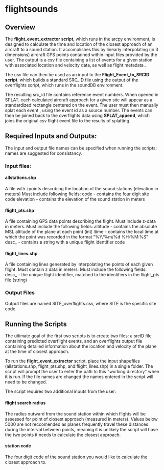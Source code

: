# flightsounds
## Overview
The **flight_event_extractor script**, which runs in the arcpy environment,  is designed to calculate the time and location of the closest approach of an aircraft to a sound station. It accomplishes this by linearly interpolating (in 3 dimensions) aircraft GPS points contained within input files provided by the user. The output is a csv file containing a list of events for a given station with associated location and velocity data, as well as flight metadata..

The csv file can then be used as an input to the **Flight_Event_to_SRCID script**, which builds a standard SRC_ID file using the output of the overflights script, which runs in the soundDB environment.

The resulting src_id file contains reference event numbers. When opened in SPLAT, each calculated aircraft approach for a given site will appear as a standardized rectangle centered on the event. The user must then manually splat each event , using the event id as a source number. The events can then be joined back to the overflights data using **SPLAT_append**, which joins the original csv flight event file to the results of splatting.

## Required Inputs and Outputs:

The input and output file names can be specified when running the scripts; names are suggested for consistancy.

### Input files:
    
#### allstations.shp
A file with zpoints describing the location of the sound stations (elevation in meters)
    	Must include following fields:
  	  	code - contains the four digit site code
   		 elevation - contains the elevation of the sound station in meters
    
#### flight_pts.shp
A file containing GPS data points describing the flight. Must include z-data in meters.
    	Must include the following fields:
   	 	altitude - contains the absolute MSL altitude of the plane at each point (int)
   	 ltime - contains the local time at which the point was recorded in the format 	"%Y/%m/%d %H:%M:%S"
   	 desc_ - contains a string with a unique flight identifier code
    
#### flight_lines.shp

A file containing lines generated by interpolating the points of each given flight. Must contain z data in meters. 
    Must include the following fields:
desc_ - the unique flight identifier, matched to the identifiers in the flight_pts file (string)


### Output Files
Output files are named SITE_overflights.csv, where SITE is the specific site code.

## Running the Scripts

The ultimate goal of the first two scripts is to create two files: a srcID file containing predicted overflight events, and an overflights output file containing detailed information about the location and velocity of the plane at the time of closest approach.

To run the **flight_event_extractor** script, place the input shapefiles (allstations.shp, flight_pts.shp, and flight_lines.shp) in a single folder. The script will prompt the user to enter the path to this "working directory" when it is run. If the file names are changed the names entered in the script will need to be changed.

The script requires two additional inputs from the user: 

#### flight search radius 
The radius outward from the sound station within which flights will be assessed for point of closest approach (measured in meters). Values below 5000 are not reccomended as planes frequently travel these distances during the interval between points, meaning it is unlikely the script will have the two points it needs to calculate the closest approach.

#### station code 
The four digit code of the sound station you would like to calculate the closest approach to.
